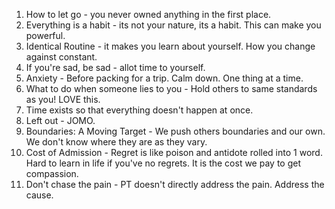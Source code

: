 1. How to let go - you never owned anything in the first place.
2. Everything is a habit - its not your nature, its a habit. This can make you powerful.
3. Identical Routine - it makes you learn about yourself. How you change against constant.
4. If you're sad, be sad - allot time to yourself. 
5. Anxiety - Before packing for a trip. Calm down. One thing at a time.
6. What to do when someone lies to you - Hold others to same standards as you! LOVE this.
7. Time exists so that everything doesn't happen at once.
8. Left out - JOMO.
9. Boundaries: A Moving Target - We push others boundaries and our own. We don't know where they are as they vary.
10. Cost of Admission - Regret is like poison and antidote rolled into 1 word. Hard to learn in life if you've no regrets. It is the cost we pay to get compassion.
11. Don't chase the pain - PT doesn't directly address the pain. Address the cause.
